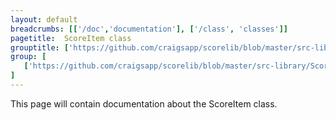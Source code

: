 ```yaml
---
layout: default
breadcrumbs: [['/doc','documentation'], ['/class', 'classes']]
pagetitle:  ScoreItem class
grouptitle: ['https://github.com/craigsapp/scorelib/blob/master/src-library', 'Source Code']
group: [ 
   ['https://github.com/craigsapp/scorelib/blob/master/src-library/ScoreItem.cpp', ScoreItem.cpp], 
]
---
```


This page will contain documentation about the ScoreItem class.


